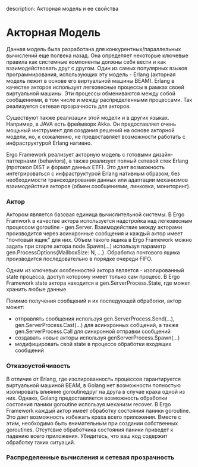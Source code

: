 description: Акторная модель и ее свойства

# Акторная Модель

Данная модель была разработана для конкурентных/параллельных вычислений еще полвека назад. Она определяет некоторые ключевые правила как системные компоненты должны себя вести и как взаимодействовать друг с другом. Один из самых популярных языков программирования, использующих эту модель - Erlang (акторная модель лежит в основе его виртуальной машины BEAM). Erlang в качестве акторов использует легковесные процессы в рамках своей виртуальной машины. Эти процессы обмениваются между собой сообщениями, в том числе и между распределенными процессами. Так реализуется сетевая прозрачность для акторов.

Существуют также реализации этой модели и в других языках. Например, в JAVA есть фреймворк Akka. Он предоставляет очень мощьный инструмент для создания решений на основе акторной модели, но, к сожалению, не предоставляет возможности работать с инфраструктурой Erlang нативно.

Ergo Framework реализует акторную модель с готовыми дизайн-паттернами (behaviors), а также реализует полный сетевой стек Erlang (протокол DIST и формат данных ETF). Это дает возможность интегрироваться с инфраструктурой Erlang нативным образом, без необходимости транскодирования данных или адаптации механизмов взаимодействия акторов (обмен сообщениями, линковка, мониторинг).

### Актор

Актором является базовая единица вычислительной системы. В Ergo Framwork в качестве актора используется надстройка над легковесным процессом goroutine - gen.Server. Взаимодействие между акторами производится через асинхронные сообщения и каждый актор имеет "почтовый ящик" для них. Объем такого ящика в Ergo Framework можно задать при старте актора node.Spawn(...) используя параметр gen.ProcessOptions{MailboxSize: N, ...}. Обработка почтового ящика производится последовательно в порядке очереди FIFO.

Одним из ключевых особенностей актора является - изолированный state процесса, доступ которому имеет только сам процесс. В Ergo Framework state актора находится в gen.ServerProcess.State, где может хранить любые данные.

Помимо получения сообщений и их последующей обработки, актор может:

 - отправлять сообщения используя  gen.ServerProcess.Send(...), gen.ServerProcess.Cast(...) для асинхронных собщений, а также gen.ServerProcess.Call для синхронной отправки сообщений
 - создавать новые акторы используя genServerProcess.Spawn(...)
 - модифицировать свой state в процессе обработки входящих сообщений

### Отказоустойчивость

В отличие от Erlang, где изолированность процессов гарантируется виртуальной машиной BEAM, в Golang нет возможности полностью изолировать влияние goroutineдруг на друга в случае краха одной из них. Однако, Golang предоставляется возможность обработки состояния паники goroutine используя механизм recover. В Ergo Framework каждый актор имеет обработку состояния паники goroutine. Это дает возможность избежать краха всего приложения. Вместе с этим, необходимо быть внимательным при создании собственных goroutines. Отсутсвие обработчика состояния паники приведет к падению всего приложения. Убидитесь, что ваш код содержит обработку таких ситуаций.

### Распределенные вычисления и сетевая прозрачность

